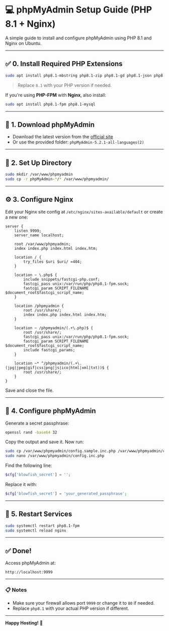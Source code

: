 # 💻 phpMyAdmin Setup Guide (PHP 8.1 + Nginx)

A simple guide to install and configure phpMyAdmin using PHP 8.1 and Nginx on Ubuntu.

---

## ✅ 0. Install Required PHP Extensions

```bash
sudo apt install php8.1-mbstring php8.1-zip php8.1-gd php8.1-json php8.1-curl php8.1-bcmath
```

> Replace `8.1` with your PHP version if needed.

If you're using **PHP-FPM** with **Nginx**, also install:

```bash
sudo apt install php8.1-fpm php8.1-mysql
```

---

## 📅 1. Download phpMyAdmin

- Download the latest version from the [official site](https://www.phpmyadmin.net)
- Or use the provided folder: `phpMyAdmin-5.2.1-all-languages(2)`

---

## 📂 2. Set Up Directory

```bash
sudo mkdir /var/www/phpmyadmin
sudo cp -r phpMyAdmin-*/* /var/www/phpmyadmin/
```

---

## ⚙️ 3. Configure Nginx

Edit your Nginx site config at `/etc/nginx/sites-available/default` or create a new one:

```nginx
server {
    listen 9999;
    server_name localhost;

    root /var/www/phpmyadmin;
    index index.php index.html index.htm;

    location / {
        try_files $uri $uri/ =404;
    }

    location ~ \.php$ {
        include snippets/fastcgi-php.conf;
        fastcgi_pass unix:/var/run/php/php8.1-fpm.sock;
        fastcgi_param SCRIPT_FILENAME $document_root$fastcgi_script_name;
    }

    location /phpmyadmin {
        root /usr/share/;
        index index.php index.html index.htm;
    }

    location ~ /phpmyadmin/(.+\.php)$ {
        root /usr/share/;
        fastcgi_pass unix:/var/run/php/php8.1-fpm.sock;
        fastcgi_param SCRIPT_FILENAME $document_root$fastcgi_script_name;
        include fastcgi_params;
    }

    location ~* ^/phpmyadmin/(.+\.(jpg|jpeg|gif|css|png|js|ico|html|xml|txt))$ {
        root /usr/share/;
    }
}
```

Save and close the file.

---

## 🔐 4. Configure phpMyAdmin

Generate a secret passphrase:

```bash
openssl rand -base64 32
```

Copy the output and save it. Now run:

```bash
sudo cp /var/www/phpmyadmin/config.sample.inc.php /var/www/phpmyadmin/config.inc.php
sudo nano /var/www/phpmyadmin/config.inc.php
```

Find the following line:

```php
$cfg['blowfish_secret'] = '';
```

Replace it with:

```php
$cfg['blowfish_secret'] = 'your_generated_passphrase';
```

---

## 🔁 5. Restart Services

```bash
sudo systemctl restart php8.1-fpm
sudo systemctl reload nginx
```

---

## ✅ Done!

Access phpMyAdmin at:

```
http://localhost:9999
```

---

### 📋 Notes

- Make sure your firewall allows port `9999` or change it to `80` if needed.
- Replace `php8.1` with your actual PHP version if different.

---

**Happy Hosting!** 🚀

